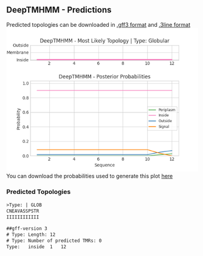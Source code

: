## DeepTMHMM - Predictions
Predicted topologies can be downloaded in [.gff3 format](TMRs.gff3) and [.3line format](predicted_topologies.3line)
![picture](plot.png)
You can download the probabilities used to generate this plot [here](Type:_probs.csv)
### Predicted Topologies
```
>Type: | GLOB
CNEAVASSPSTR
IIIIIIIIIIII

```


```
##gff-version 3
# Type: Length: 12
# Type: Number of predicted TMRs: 0
Type:	inside	1	12				

```
